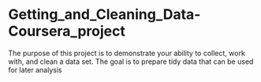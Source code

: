 # Getting_and_Cleaning_Data-Coursera_project
The purpose of this project is to demonstrate your ability to collect, work with, and clean a data set. The goal is to prepare tidy data that can be used for later analysis
